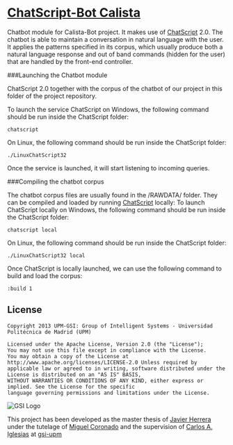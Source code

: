 # [ChatScript-Bot Calista](https://github.com/gsi-upm/calista-bot/ChatScript)


Chatbot module for Calista-Bot project. It makes use of [ChatScript](http://sourceforge.net/projects/chatscript/) 2.0. The chatbot is able to maintain a conversation in natural language with the user. It applies the patterns specified in its corpus, which usually produce both a natural language response and out of band commands (hidden for the user) that are handled by the front-end controller. 



###Launching the Chatbot module

ChatScript 2.0 together with the corpus of the chatbot of our project in this folder of the project repository.

To launch the service ChatScript on Windows, the following command should be run inside the ChatScript folder:

	chatscript


On Linux, the following command should be run inside the ChatScript folder:

	./LinuxChatScript32
	
Once the service is launched, it will start listening to incoming queries.

	
	
###Compiling the chatbot corpus

The chatbot corpus files are usually found in the /RAWDATA/ folder. They can be compiled and loaded by running [ChatScript](http://sourceforge.net/projects/chatscript/) locally:
To launch ChatScript locally on Windows, the following command should be run inside the ChatScript folder:

	chatscript local

On Linux, the following command should be run inside the ChatScript folder:

	./LinuxChatScript32 local

Once ChatScript is locally launched, we can use the following command to build and load the corpus:

	:build 1 
	
	
## License

```
Copyright 2013 UPM-GSI: Group of Intelligent Systems - Universidad Politécnica de Madrid (UPM)

Licensed under the Apache License, Version 2.0 (the "License"); 
You may not use this file except in compliance with the License. 
You may obtain a copy of the License at http://www.apache.org/licenses/LICENSE-2.0 Unless required by 
applicable law or agreed to in writing, software distributed under the License is distributed on an "AS IS" BASIS,
WITHOUT WARRANTIES OR CONDITIONS OF ANY KIND, either express or implied. See the License for the specific 
language governing permissions and limitations under the License.
```
![GSI Logo](http://gsi.dit.upm.es/templates/jgsi/images/logo.png)

This project has been developed as the master thesis of [Javier Herrera](https://github.com/javiherrera) under the tutelage of [Miguel Coronado](https://github.com/miguelcb84) and the supervision of [Carlos A. Iglesias](https://github.com/cif2cif) at [gsi-upm](https://github.com/gsi-upm)
